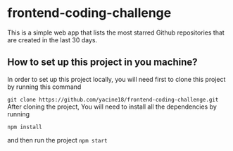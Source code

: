 # frontend-coding-challenge
This is a simple web app that lists the most starred Github repositories that are created in the last 30 days.

## How to set up this project in you machine?
In order to set up this project locally, you will need first to clone this project by running this command

``
git clone https://github.com/yacine18/frontend-coding-challenge.git
``
After cloning the project, You will need to install all the dependencies by running

``
npm install
``

and then run the project 
``
npm start
``
